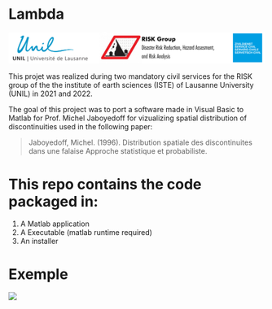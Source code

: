 
# Lambda
![](img/logo.svg)

This projet was realized during two mandatory civil services for the RISK group of the the institute of earth sciences (ISTE) of Lausanne University (UNIL) in 2021 and 2022.

The goal of this project was to port a software made in Visual Basic to Matlab for Prof. Michel Jaboyedoff for vizualizing spatial distribution of discontinuities used in the following paper:
> Jaboyedoff, Michel. (1996). Distribution spatiale des discontinuites dans une falaise Approche statistique et probabiliste. 


# This repo contains the code packaged in:
1. A Matlab application
2. A Executable (matlab runtime required)
3. An installer

# Exemple
![](img/exemple.png)

